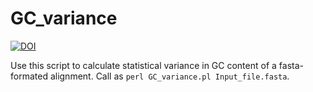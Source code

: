 # GC_variance


[![DOI](https://zenodo.org/badge/DOI/10.5281/zenodo.582627.svg)](https://doi.org/10.5281/zenodo.582627)


Use this script to calculate statistical variance in GC content of a fasta-formated alignment. Call as `perl GC_variance.pl Input_file.fasta`.
